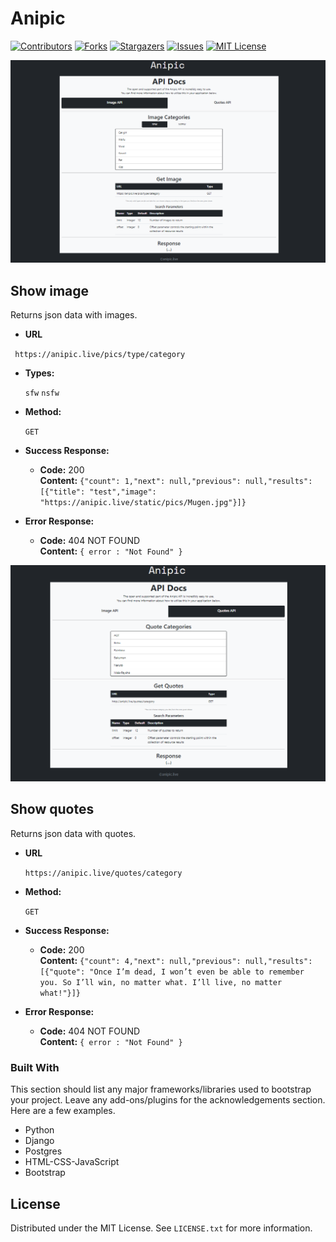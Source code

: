 # Anipic
[![Contributors][contributors-shield]][contributors-url]
[![Forks][forks-shield]][forks-url]
[![Stargazers][stars-shield]][stars-url]
[![Issues][issues-shield]][issues-url]
[![MIT License][license-shield]][license-url]

[![Product Name Screen Shot][product-screenshot]](https://anipic.live)


**Show image**
----
  Returns json data with images.

* **URL**

 ` https://anipic.live/pics/type/category`

* **Types:**

  `sfw`
  `nsfw`

* **Method:**

  `GET`
  
* **Success Response:**

  * **Code:** 200 <br />
    **Content:** `{"count": 1,"next": null,"previous": null,"results": [{"title": "test","image": "https://anipic.live/static/pics/Mugen.jpg"}]}`
 
* **Error Response:**

  * **Code:** 404 NOT FOUND <br />
    **Content:** `{ error : "Not Found" }`



[![Product Name Screen Shot][product2-screenshot]](https://anipic.live)


**Show quotes**
----
  Returns json data with quotes.

* **URL**

  `https://anipic.live/quotes/category`

* **Method:**

  `GET`
  

* **Success Response:**

  * **Code:** 200 <br />
    **Content:** `{"count": 4,"next": null,"previous": null,"results": [{"quote": "Once I’m dead, I won’t even be able to remember you. So I’ll win, no matter what. I’ll live, no matter what!"}]}`
 
* **Error Response:**

  * **Code:** 404 NOT FOUND <br />
    **Content:** `{ error : "Not Found" }`






### Built With

This section should list any major frameworks/libraries used to bootstrap your project. Leave any add-ons/plugins for the acknowledgements section. Here are a few examples.

* Python
* Django
* Postgres
* HTML-CSS-JavaScript
* Bootstrap


<!-- LICENSE -->
## License

Distributed under the MIT License. See `LICENSE.txt` for more information.





<!-- MARKDOWN LINKS & IMAGES -->
<!-- https://www.markdownguide.org/basic-syntax/#reference-style-links -->
[contributors-shield]: https://img.shields.io/github/contributors/Cosmicoppai/ani_pic.svg?style=for-the-badge
[contributors-url]: https://github.com/Cosmicoppai/ani_pic/contributors
[forks-shield]: https://img.shields.io/github/forks/Cosmicoppai/ani_pic.svg?style=for-the-badge
[forks-url]: https://github.com/Cosmicoppai/ani_pic/network
[stars-shield]: https://img.shields.io/github/stars/Cosmicoppai/ani_pic.svg?style=for-the-badge
[stars-url]: https://github.com/Cosmicoppai/ani_pic/stargazers
[issues-shield]: https://img.shields.io/github/issues/Cosmicoppai/ani_pic.svg?style=for-the-badge
[issues-url]: https://github.com/Cosmicoppai/ani_pic/issues
[license-shield]: https://img.shields.io/github/license/Cosmicoppai/ani_pic.svg?style=for-the-badge
[license-url]: https://github.com/Cosmicoppai/ani_pic/blob/master/LICENSE.txt
[product-screenshot]: anipic/templates/anipic.png
[product2-screenshot]: anipic/templates/anipicquotes.png
